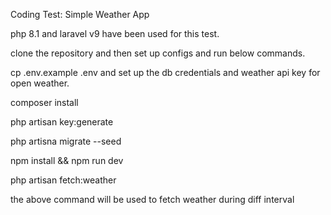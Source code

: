 Coding Test: Simple Weather App 

php 8.1 and laravel v9 have been used for this test.


clone the repository and then set up configs and run below commands. 

cp .env.example .env and set up the db credentials and weather api key for open weather.

composer install

php artisan key:generate

php artisna migrate --seed

npm install && npm run dev

php artisan fetch:weather 

the above command will be used to fetch weather during diff interval
